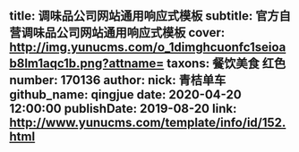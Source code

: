 title: 调味品公司网站通用响应式模板
subtitle: 官方自营调味品公司网站通用响应式模板
cover: http://img.yunucms.com/o_1dimghcuonfc1seioab8lm1aqc1b.png?attname=
taxons: 餐饮美食 红色
number: 170136
author:
  nick: 青桔单车
  github_name: qingjue
date: 2020-04-20 12:00:00
publishDate: 2019-08-20
link: http://www.yunucms.com/template/info/id/152.html
---